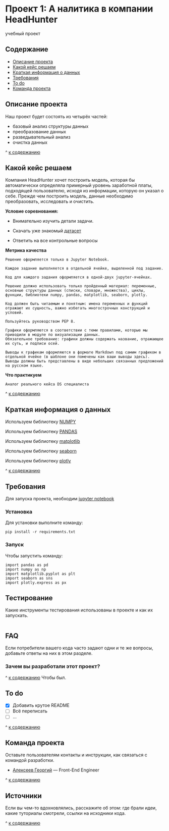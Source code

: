 
# Проект 1: А   налитика в компании HeadHunter
учебный проект

## Содержание
- [Описание проекта](#описание-проекта)
- [Какой кейс решаем](#какой-кейс-решаем)
- [Краткая информация о данных](краткая_информация_о_данных)
- [Требования](#требования)
- [To do](#to-do)
- [Команда проекта](#команда-проекта)

## Описание проекта
Наш проект будет состоять из четырёх частей:
- базовый анализ структуры данных
- преобразование данных
- разведывательный анализ
- очистка данных

^ [к содержанию](#содержание)

## Какой кейс решаем
 Компания HeadHunter хочет построить модель, которая бы автоматически определяла примерный уровень заработной платы, подходящей пользователю, исходя из информации, которую он указал о себе. Прежде чем построить модель, данные необходимо преобразовать, исследовать и очистить.

**Условие соревнования:**


- Внимательно изучить детали задачи.

- Скачать уже знакомый [датасет](https://drive.google.com/file/d/1Kb78mAWYKcYlellTGhIjPI-bCcKbGuTn/view)
- Ответить на все контрольные вопросы

**Метрика качества**

``` 
Решение оформляется только в Jupyter Notebook.
``` 

``` 
Каждое задание выполняется в отдельной ячейке, выделенной под задание.
``` 

``` 
Код для каждого задания оформляется в одной-двух jupyter-ячейках.
``` 

``` 
Решение должно использовать только пройденный материал: переменные, основные структуры данных (списки, словари, множества), циклы, функции, библиотеки numpy, pandas, matplotlib, seaborn, plotly.
``` 

``` 
Код должен быть читаемым и понятным: имена переменных и функций отражают их сущность, важно избегать многострочных конструкций и условий.
``` 

``` 
Пользуйтесь руководством PEP 8.
``` 

``` 
Графики оформляются в соответствии с теми правилами, которые мы приводили в модуле по визуализации данных.
Обязательное требование: графики должны содержать название, отражающее их суть, и подписи осей.
``` 

``` 
Выводы к графикам оформляются в формате Markdown под самим графиком в отдельной ячейке (в шаблоне они помечены как ваши выводы здесь). Выводы должны быть представлены в виде небольших связанных предложений на русском языке.
```

**Что практикуем**
```
Аналог реального кейса DS специалиста
```
^ [к содержанию](#содержание)

## Краткая информация о данных

Используем библиотеку [NUMPY](https://numpy.org/)

Используем библиотеку [PANDAS](https://pandas.pydata.org/)

Используем библиотеку [matplotlib](https://matplotlib.org/)

Используем библиотеку [seaborn](https://seaborn.pydata.org/)

Используем библиотеку [plotly](https://plotly.com/python/)


^ [к содержанию](#содержание)

## Требования
Для запуска проекта, необходим [jupyter notebook](https://jupyter.org/)

### Установка 
Для установки  выполните команду:
```
pip install -r requirements.txt
```

### Запуск 
Чтобы запустить  команду:
```
import pandas as pd
import numpy as np
import matplotlib.pyplot as plt
import seaborn as sns
import plotly.express as px
```


## Тестирование
Какие инструменты тестирования использованы в проекте и как их запускать.
```
```



## FAQ 
Если потребители вашего кода часто задают одни и те же вопросы, добавьте ответы на них в этом разделе.

### Зачем вы разработали этот проект?
^ [к содержанию](#содержание)
Чтобы был.

## To do
- [x] Добавить крутое README
- [ ] Всё переписать
- [ ] ...

^ [к содержанию](#содержание)
## Команда проекта
Оставьте пользователям контакты и инструкции, как связаться с командой разработки.

- [Алексеев Георгий](tg://@Psa1kl) — Front-End Engineer

^ [к содержанию](#содержание)

## Источники
Если вы чем-то вдохновлялись, расскажите об этом: где брали идеи, какие туториалы смотрели, ссылки на исходники кода. 

^ [к содержанию](#содержание)
